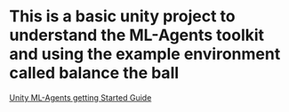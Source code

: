 # This is a basic unity project to understand the ML-Agents toolkit and using the example environment called balance the ball

[Unity ML-Agents getting Started Guide](https://github.com/Unity-Technologies/ml-agents/blob/master/docs/Getting-Started.md)

